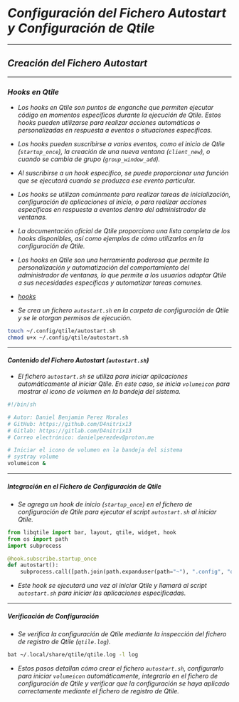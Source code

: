<!-- Autor: Daniel Benjamin Perez Morales -->
<!-- GitHub: https://github.com/D4nitrix13 -->
<!-- Gitlab: https://gitlab.com/D4nitrix13 -->
<!-- Correo electrónico: danielperezdev@proton.me -->

# ***Configuración del Fichero Autostart y Configuración de Qtile***

---

## ***Creación del Fichero Autostart***

---

### ***Hooks en Qtile***

- *Los hooks en Qtile son puntos de enganche que permiten ejecutar código en momentos específicos durante la ejecución de Qtile. Estos hooks pueden utilizarse para realizar acciones automáticas o personalizadas en respuesta a eventos o situaciones específicas.*

- *Los hooks pueden suscribirse a varios eventos, como el inicio de Qtile (`startup_once`), la creación de una nueva ventana (`client_new`), o cuando se cambia de grupo (`group_window_add`).*

- *Al suscribirse a un hook específico, se puede proporcionar una función que se ejecutará cuando se produzca ese evento particular.*

- *Los hooks se utilizan comúnmente para realizar tareas de inicialización, configuración de aplicaciones al inicio, o para realizar acciones específicas en respuesta a eventos dentro del administrador de ventanas.*

- *La documentación oficial de Qtile proporciona una lista completa de los hooks disponibles, así como ejemplos de cómo utilizarlos en la configuración de Qtile.*

- *Los hooks en Qtile son una herramienta poderosa que permite la personalización y automatización del comportamiento del administrador de ventanas, lo que permite a los usuarios adaptar Qtile a sus necesidades específicas y automatizar tareas comunes.*

- *[hooks](https://docs.qtile.org/en/latest/manual/config/hooks.html "https://docs.qtile.org/en/latest/manual/config/hooks.html")*

- *Se crea un fichero `autostart.sh` en la carpeta de configuración de Qtile y se le otorgan permisos de ejecución.*

```bash
touch ~/.config/qtile/autostart.sh
chmod u+x ~/.config/qtile/autostart.sh
```

---

#### ***Contenido del Fichero Autostart (`autostart.sh`)***

- *El fichero `autostart.sh` se utiliza para iniciar aplicaciones automáticamente al iniciar Qtile. En este caso, se inicia `volumeicon` para mostrar el icono de volumen en la bandeja del sistema.*

```bash
#!/bin/sh

# Autor: Daniel Benjamin Perez Morales
# GitHub: https://github.com/D4nitrix13
# Gitlab: https://gitlab.com/D4nitrix13
# Correo electrónico: danielperezdev@proton.me 

# Iniciar el icono de volumen en la bandeja del sistema
# systray volume
volumeicon &
```

---

##### ***Integración en el Fichero de Configuración de Qtile***

- *Se agrega un hook de inicio (`startup_once`) en el fichero de configuración de Qtile para ejecutar el script `autostart.sh` al iniciar Qtile.*

```python
from libqtile import bar, layout, qtile, widget, hook
from os import path
import subprocess

@hook.subscribe.startup_once
def autostart():
    subprocess.call([path.join(path.expanduser(path="~"), ".config", "qtile", "autostart.sh")])
```

- *Este hook se ejecutará una vez al iniciar Qtile y llamará al script `autostart.sh` para iniciar las aplicaciones especificadas.*

---

##### ***Verificación de Configuración***

- *Se verifica la configuración de Qtile mediante la inspección del fichero de registro de Qtile (`qtile.log`).*

```bash
bat ~/.local/share/qtile/qtile.log -l log
```

- *Estos pasos detallan cómo crear el fichero `autostart.sh`, configurarlo para iniciar `volumeicon` automáticamente, integrarlo en el fichero de configuración de Qtile y verificar que la configuración se haya aplicado correctamente mediante el fichero de registro de Qtile.*
